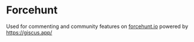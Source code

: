 # Forcehunt 

Used for commenting and community features on [forcehunt.io](https://forcehunt.io/) powered by https://giscus.app/ 

